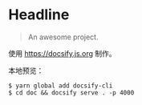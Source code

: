 # Headline

> An awesome project.

使用 https://docsify.js.org 制作。

本地预览：

```
$ yarn global add docsify-cli
$ cd doc && docsify serve . -p 4000
```